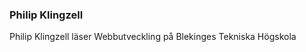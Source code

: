 ### Philip Klingzell    
<p>
    Philip Klingzell läser Webbutveckling på Blekinges Tekniska Högskola
</p>

